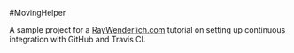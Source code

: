 #MovingHelper

A sample project for a [RayWenderlich.com](http://www.raywenderlich.com) tutorial on setting up continuous integration with GitHub and Travis CI. 